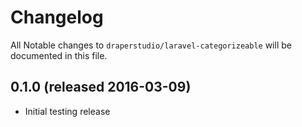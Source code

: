 # Changelog

All Notable changes to `draperstudio/laravel-categorizeable` will be documented in this file.

## 0.1.0 (released 2016-03-09)

- Initial testing release
